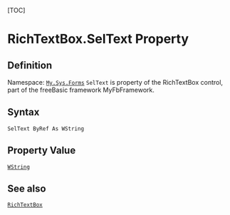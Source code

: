 [TOC]
# RichTextBox.SelText Property

## Definition
Namespace: [`My.Sys.Forms`](My.Sys.Forms.md)
`SelText` is property of the RichTextBox control, part of the freeBasic framework MyFbFramework.
## Syntax
```freeBasic
SelText ByRef As WString
```
## Property Value
[`WString`]("https://www.freebasic.net/wiki/KeyPgWString")
## See also
[`RichTextBox`](RichTextBox.md)
